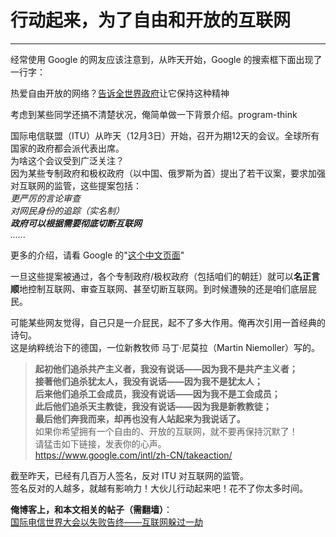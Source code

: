 # 行动起来，为了自由和开放的互联网 

-----

 经常使用 Google 的网友应该注意到，从昨天开始，Google 的搜索框下面出现了一行字：  
   
 热爱自由开放的网络？[告诉全世界政府](https://www.google.com/takeaction/)让它保持这种精神  
   
 考虑到某些同学还搞不清楚状况，俺简单做一下背景介绍。program-think  
   
 国际电信联盟（ITU）从昨天（12月3日）开始，召开为期12天的会议。全球所有国家的政府都会派代表出席。  
 为啥这个会议受到广泛关注？  
 因为某些专制政府和极权政府（以中国、俄罗斯为首）提出了若干议案，要求加强对互联网的监管，这些提案包括：  
 *更严厉的言论审查  
 对网民身份的追踪（实名制）  
 **政府可以根据需要彻底切断互联网**  
 ......*  
   
 更多的介绍，请看 Google 的"[这个中文页面](https://www.google.com/intl/zh-CN/takeaction/whats-at-stake/)"  
   
 一旦这些提案被通过，各个专制政府/极权政府（包括咱们的朝廷）就可以**名正言顺**地控制互联网、审查互联网、甚至切断互联网。到时候遭殃的还是咱们底层屁民。  
   
 可能某些网友觉得，自己只是一介屁民，起不了多大作用。俺再次引用一首经典的诗句。  
 这是纳粹统治下的德国，一位新教牧师 马丁·尼莫拉（Martin Niemoller）写的。  
   
 
> **起初他们追杀共产主义者，我没有说话——因为我不是共产主义者；  
>  接著他们追杀犹太人，我没有说话——因为我不是犹太人；  
>  后来他们追杀工会成员，我没有说话——因为我不是工会成员；  
>  此后他们追杀天主教徒，我没有说话——因为我是新教教徒；  
>  最后他们奔我而来，却再也没有人站起来为我说话了。**  
 如果你希望拥有一个自由的、开放的互联网，就不要再保持沉默了！  
 请猛击如下链接，发表你的心声。  
 <https://www.google.com/intl/zh-CN/takeaction/>  
   
 截至昨天，已经有几百万人签名，反对 ITU 对互联网的监管。  
 签名反对的人越多，就越有影响力！大伙儿行动起来吧！花不了你太多时间。  
   
 **俺博客上，和本文相关的帖子（需翻墙）**：  
 [国际电信世界大会以失败告终——互联网躲过一劫](http://program-think.blogspot.com/2012/12/wcit-12.html) 
